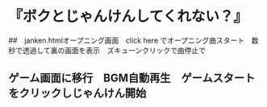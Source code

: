 # 『ボクとじゃんけんしてくれない？』

##　janken.htmlオープニング画面　click here でオープニング曲スタート　数秒で透過して裏の画面を表示　ズキューンクリックで曲停止で

## ゲーム画面に移行　BGM自動再生　ゲームスタートをクリックしじゃんけん開始
